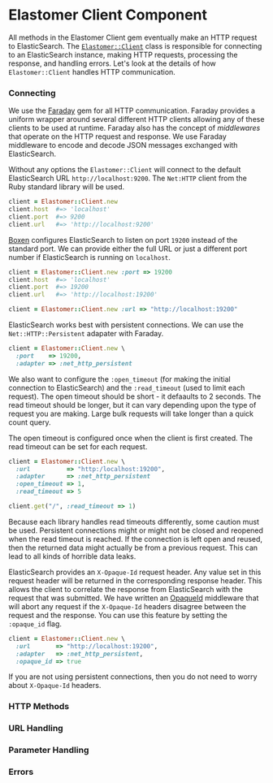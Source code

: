 # Elastomer Client Component

All methods in the Elastomer Client gem eventually make an HTTP request to
ElasticSearch. The [`Elastomer::Client`](https://github.com/github/elastomer-client/blob/master/lib/elastomer/client.rb)
class is responsible for connecting to an ElasticSearch instance, making HTTP
requests, processing the response, and handling errors. Let's look at the
details of how `Elastomer::Client` handles HTTP communication.

### Connecting

We use the [Faraday](https://github.com/lostisland/faraday) gem for all HTTP
communication. Faraday provides a uniform wrapper around several different HTTP
clients allowing any of these clients to be used at runtime. Faraday also has
the concept of *middlewares* that operate on the HTTP request and response. We
use Faraday middleware to encode and decode JSON messages exchanged with
ElasticSearch.

Without any options the `Elastomer::Client` will connect to the default
ElasticSearch URL `http://localhost:9200`. The `Net:HTTP` client from the Ruby
standard library will be used.

```ruby
client = Elastomer::Client.new
client.host  #=> 'localhost'
client.port  #=> 9200
client.url   #=> 'http://localhost:9200'
```

[Boxen](https://boxen.github.com) configures ElasticSearch to listen on port
`19200` instead of the standard port. We can provide either the full URL or just
a different port number if ElasticSearch is running on `localhost`.

```ruby
client = Elastomer::Client.new :port => 19200
client.host  #=> 'localhost'
client.port  #=> 19200
client.url   #=> 'http://localhost:19200'

client = Elastomer::Client.new :url => "http://localhost:19200"
```

ElasticSearch works best with persistent connections. We can use the
`Net::HTTP::Persistent` adapater with Faraday.

```ruby
client = Elastomer::Client.new \
  :port    => 19200,
  :adapter => :net_http_persistent
```

We also want to configure the `:open_timeout` (for making the initial connection
to ElasticSearch) and the `:read_timeout` (used to limit each request). The open
timeout should be short - it defaaults to 2 seconds. The read timeout should be
longer, but it can vary depending upon the type of request you are making. Large
bulk requests will take longer than a quick count query.

The open timeout is configured once when the client is first created. The read
timeout can be set for each request.

```ruby
client = Elastomer::Client.new \
  :url          => "http:/localhost:19200",
  :adapter      => :net_http_persistent
  :open_timeout => 1,
  :read_timeout => 5

client.get("/", :read_timeout => 1)
```

Because each library handles read timeouts differently, some caution must be
used. Persistent connections might or might not be closed and reopened when the
read timeout is reached. If the connection is left open and reused, then the
returned data might actually be from a previous request. This can lead to all
kinds of horrible data leaks.

ElasticSearch provides an `X-Opaque-Id` request header. Any value set in this
request header will be returned in the corresponding response header. This
allows the client to correlate the response from ElasticSearch with the request
that was submitted. We have written an
[OpaqueId](https://github.com/github/elastomer-client/blob/master/lib/elastomer/middleware/opaque_id.rb)
middleware that will abort any request if the `X-Opaque-Id` headers disagree
between the request and the response. You can use this feature by setting
the `:opaque_id` flag.

```ruby
client = Elastomer::Client.new \
  :url       => "http://localhost:19200",
  :adapter   => :net_http_persistent,
  :opaque_id => true
```

If you are not using persistent connections, then you do not need to worry about
`X-Opaque-Id` headers.

### HTTP Methods

### URL Handling

### Parameter Handling

### Errors
